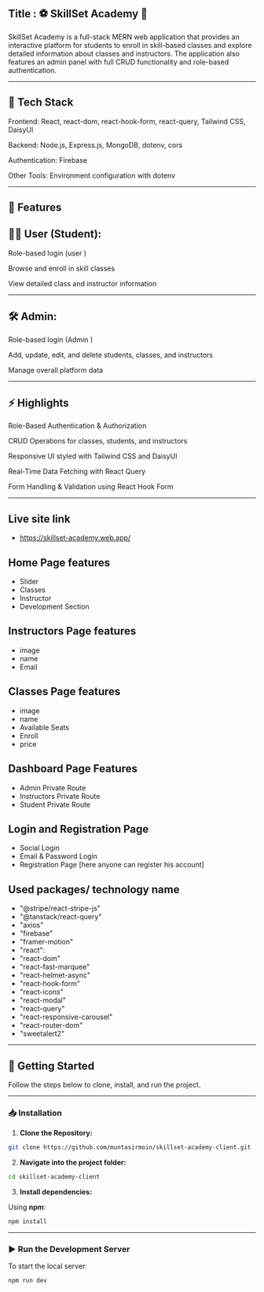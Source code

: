

## Title : ⚽ SkillSet Academy 🏀


SkillSet Academy is a full-stack MERN web application that provides an interactive platform for students to enroll in skill-based classes and explore detailed information about classes and instructors. The application also features an admin panel with full CRUD functionality and role-based authentication.

---
## 🚀 Tech Stack

Frontend: React, react-dom, react-hook-form, react-query, Tailwind CSS, DaisyUI

Backend: Node.js, Express.js, MongoDB, dotenv, cors

Authentication: Firebase

Other Tools: Environment configuration with dotenv

---

## 🔑 Features

## 👩‍🎓 User (Student):
Role-based login (user )

Browse and enroll in skill classes

View detailed class and instructor information

---

## 🛠️ Admin:

Role-based login (Admin )

Add, update, edit, and delete students, classes, and instructors

Manage overall platform data

---

## ⚡ Highlights

Role-Based Authentication & Authorization

CRUD Operations for classes, students, and instructors

Responsive UI styled with Tailwind CSS and DaisyUI

Real-Time Data Fetching with React Query

Form Handling & Validation using React Hook Form

---


## Live site link
- https://skillset-academy.web.app/ 

## Home Page features
- Slider
- Classes
- Instructor
- Development Section

## Instructors Page features
- image
- name
- Email

## Classes Page features
- image
- name
- Available Seats
- Enroll
- price

## Dashboard Page Features
- Admin Private Route
- Instructors Private Route
- Student Private Route

## Login and Registration Page
- Social Login
- Email & Password Login
- Registration Page [here anyone can register his account]

## Used packages/ technology name
- "@stripe/react-stripe-js"
- "@tanstack/react-query"
- "axios"
- "firebase"
- "framer-motion"     
- "react": 
- "react-dom"
- "react-fast-marquee"    
- "react-helmet-async"
- "react-hook-form"
- "react-icons"     
- "react-modal"
- "react-query"
- "react-responsive-carousel"
- "react-router-dom"    
- "sweetalert2"
---

## 🚀 Getting Started

Follow the steps below to clone, install, and run the project.

---

### 📥 Installation

1. **Clone the Repository:**

```bash
git clone https://github.com/muntasirmoin/skillset-academy-client.git 
```

2. **Navigate into the project folder:**

```bash
cd skillset-academy-client
```

3. **Install dependencies:**

Using **npm**:

```bash
npm install
```

---

### ▶️ Run the Development Server

To start the local server:

```bash
npm run dev
```



   
        
